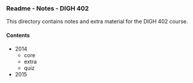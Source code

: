 ### Readme - Notes - DIGH 402

This directory contains notes and extra material for the DIGH 402 course.

#### Contents
* 2014
  * core
  * extra
  * quiz
* 2015
